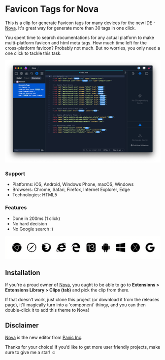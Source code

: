 # Favicon Tags for Nova

This is a clip for generate Favicon tags for many devices for the new IDE - [Nova](https://nova.app/). It's great way for generate more than 30 tags in one click.

You spent time to search documentations for any actual platform to make multi-platform favicon and html meta tags. How much time left for the cross-platform favicon? Probably not much. But no worries, you only need a one click to tackle this task.

![Favicon Tags Clip for Nova](https://github.com/PerfectoWeb/Favicon-Nova-Clip/raw/master/example_preview.png)

### Support
- Platforms: iOS, Android, Windows Phone, macOS, Windows
- Browsers: Chrome, Safari, Firefox, Internet Explorer, Edge
- Technologies: HTML5

### Features
- Done in 200ms (1 click)
- No hard decision
- No Google search :)

![Favicon Tags Clip Supported](https://github.com/PerfectoWeb/Favicon-Nova-Clip/raw/master/example_support.png)

## Installation
If you're a proud owner of [Nova](https://panic.com/nova), you ought to be able to go to **Extensions > Extensions Library > Clips (tab)** and pick the clip from there.

If that doesn't work, just clone this project (or download it from the releases page), it'll magically turn into a 'component' thingy, and you can then double-click it to add this theme to Nova!

## Disclaimer

[Nova](https://panic.com/nova) is the new editor from [Panic Inc](https://panic.com).

Thanks for your choice!
If you’d like to get more user friendly projects, make sure to give me a star! ☺️